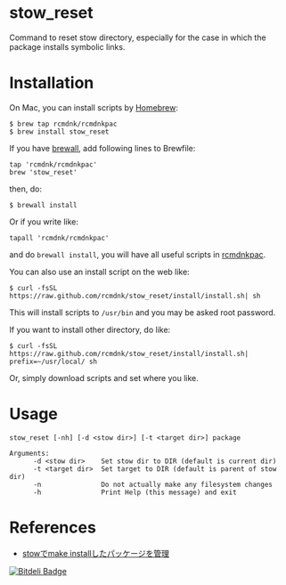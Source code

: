 stow_reset
=========

Command to reset stow directory, especially for the case in which the package installs symbolic links.

# Installation

On Mac, you can install scripts by [Homebrew](https://github.com/mxcl/homebrew):

    $ brew tap rcmdnk/rcmdnkpac
    $ brew install stow_reset

If you have [brewall](https://github.com/rcmdnk/homebrew-brewall), add following lines to Brewfile:

    tap 'rcmdnk/rcmdnkpac'
    brew 'stow_reset'

then, do:

    $ brewall install

Or if you write like:

    tapall 'rcmdnk/rcmdnkpac'

and do `brewall install`, you will have all useful scripts in
[rcmdnkpac](https://github.com/rcmdnk/homebrew-rcmdnkpac).

You can also use an install script on the web like:

    $ curl -fsSL https://raw.github.com/rcmdnk/stow_reset/install/install.sh| sh

This will install scripts to `/usr/bin`
and you may be asked root password.

If you want to install other directory, do like:

    $ curl -fsSL https://raw.github.com/rcmdnk/stow_reset/install/install.sh|  prefix=~/usr/local/ sh

Or, simply download scripts and set where you like.
# Usage

    stow_reset [-nh] [-d <stow dir>] [-t <target dir>] package
    
    Arguments:
          -d <stow dir>    Set stow dir to DIR (default is current dir)
          -t <target dir>  Set target to DIR (default is parent of stow dir)
          -n               Do not actually make any filesystem changes
          -h               Print Help (this message) and exit
    
# References

* [stowでmake installしたパッケージを管理](http://rcmdnk.github.io/blog/2013/08/11/computer-linux-windows-cygwin/)



[![Bitdeli Badge](https://d2weczhvl823v0.cloudfront.net/rcmdnk/stowreset/trend.png)](https://bitdeli.com/free "Bitdeli Badge")

